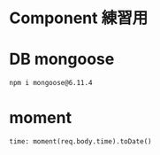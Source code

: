 # Component 練習用

# DB  mongoose

```
npm i mongoose@6.11.4

```

# moment

```
time: moment(req.body.time).toDate()
```

